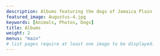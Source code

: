 ```yaml
---
description: Albums featuring the dogs of Jamaica Plain
featured_image: Augustus-4.jpg
keywords: [Animals, Photos, Dogs]
title: Albums
weight: 2
menus: "main"
# list pages require at least one image to be displayed.
---
```

